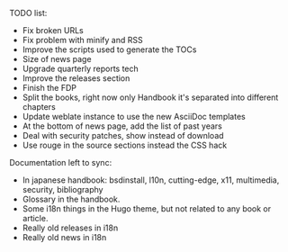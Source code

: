 TODO list:

- Fix broken URLs
- Fix problem with minify and RSS
- Improve the scripts used to generate the TOCs
- Size of news page
- Upgrade quarterly reports tech
- Improve the releases section
- Finish the FDP
- Split the books, right now only Handbook it's separated into different chapters
- Update weblate instance to use the new AsciiDoc templates
- At the bottom of news page, add the list of past years
- Deal with security patches, show instead of download
- Use rouge in the source sections instead the CSS hack


Documentation left to sync:

- In japanese handbook: bsdinstall, l10n, cutting-edge, x11, multimedia, security, bibliography
- Glossary in the handbook.
- Some i18n things in the Hugo theme, but not related to any book or article.
- Really old releases in i18n
- Really old news in i18n
